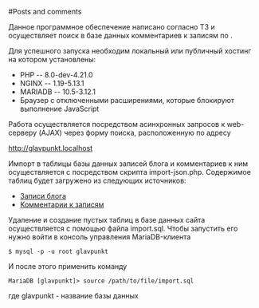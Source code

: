 #Posts and comments

Данное программное обеспечение написано согласно ТЗ и осуществляет поиск в базе данных комментариев к записям по .

Для успешного запуска необходим локальный или публичный хостинг на котором установлены:

- PHP -- 8.0-dev-4.21.0
- NGINX  -- 1.19-5.13.1
- MARIADB -- 10.5-3.12.1
- Браузер с отключенными расширениями, которые блокируют выполнение JavaScript

Работа осуществляется посредством асинхронных запросов к web-серверу (AJAX) через форму поиска, расположенную по адресу

http://glavpunkt.localhost

Импорт в таблицы базы данных записей блога и комментариев к ним осуществляется с посредством скрипта import-json.php.
Содержимое таблиц будет загружено из следующих источников:

- [Записи блога](https://jsonplaceholder.typicode.com/posts)
- [Комментарии к записям](https://jsonplaceholder.typicode.com/comments)

Удаление и создание пустых таблиц в базе данных сайта осуществляется с помощью файла import.sql. Чтобы запустить его нужно войти в консоль управления MariaDB-клиента
```
$ mysql -p -u root glavpunkt
```
И после этого применить команду
```
MariaDB [glavpunkt]> source /path/to/file/import.sql
```
где glavpunkt - название базы данных
